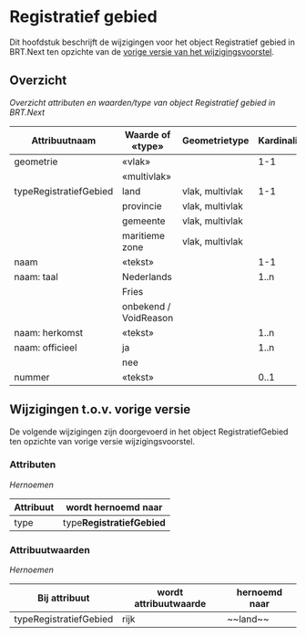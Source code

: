 Registratief gebied
===================

Dit hoofdstuk beschrijft de wijzigingen voor het object Registratief gebied in
BRT.Next ten opzichte van de [vorige versie van het
wijzigingsvoorstel](https://geonovum.github.io/brt-next-cv/#registratief-gebied).

Overzicht
---------

*Overzicht attributen en waarden/type van object Registratief gebied in
BRT.Next*

| Attribuutnaam          | Waarde of «type»      | Geometrietype   | Kardinaliteit |
|------------------------|-----------------------|-----------------|---------------|
| geometrie              | «vlak»                |                 | 1-1           |
|                        | «multivlak»           |                 |               |
| typeRegistratiefGebied | land                  | vlak, multivlak | 1-1           |
|                        | provincie             | vlak, multivlak |               |
|                        | gemeente              | vlak, multivlak |               |
|                        | maritieme zone        | vlak, multivlak |               |
| naam                   | «tekst»               |                 | 1-1           |
| naam: taal             | Nederlands            |                 | 1..n          |
|                        | Fries                 |                 |               |
|                        | onbekend / VoidReason |                 |               |
| naam: herkomst         | «tekst»               |                 | 1..n          |
| naam: officieel        | ja                    |                 | 1..n          |
|                        | nee                   |                 |               |
| nummer                 | «tekst»               |                 | 0..1          |

Wijzigingen t.o.v. vorige versie
--------------------------------

De volgende wijzigingen zijn doorgevoerd in het object RegistratiefGebied ten
opzichte van vorige versie wijzigingsvoorstel.

### Attributen

*Hernoemen*

| Attribuut | wordt hernoemd naar        |
|-----------|----------------------------|
| type      | type**RegistratiefGebied** |

### Attribuutwaarden

*Hernoemen*

| Bij attribuut          | wordt attribuutwaarde | hernoemd naar |
|------------------------|-----------------------|---------------|
| typeRegistratiefGebied | rijk                  | \~\~land\~\~  |
